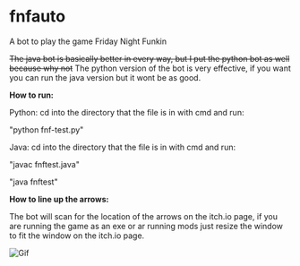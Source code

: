 ﻿# fnfauto
A bot to play the game Friday Night Funkin

~~The java bot is basically better in every way, but I put the python bot as well because why not~~
The python version of the bot is very effective, if you want you can run the java version but it wont be as good.

**How to run:**

Python:
cd into the directory that the file is in with cmd and run:

"python fnf-test.py"

Java:
cd into the directory that the file is in with cmd and run:

"javac fnftest.java"

"java fnftest"

**How to line up the arrows:**

The bot will scan for the location of the arrows on the itch.io page, if you are running the game as an exe or ar running mods just resize the window to fit the window on the itch.io page.

![Gif](docs/gopico.gif)
